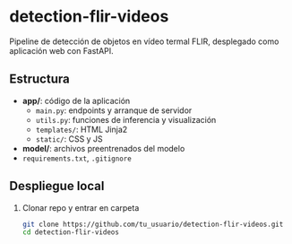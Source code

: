 # detection-flir-videos

Pipeline de detección de objetos en vídeo termal FLIR, desplegado como aplicación web con FastAPI.

## Estructura

- **app/**: código de la aplicación
  - `main.py`: endpoints y arranque de servidor
  - `utils.py`: funciones de inferencia y visualización
  - `templates/`: HTML Jinja2
  - `static/`: CSS y JS
- **model/**: archivos preentrenados del modelo
- `requirements.txt`, `.gitignore`

## Despliegue local

1. Clonar repo y entrar en carpeta  
   ```bash
   git clone https://github.com/tu_usuario/detection-flir-videos.git
   cd detection-flir-videos
